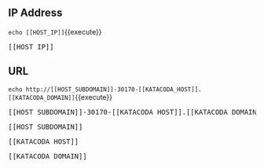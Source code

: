 ## IP Address

`echo [[HOST_IP]]`{{execute}}

<pre>[[HOST_IP]]</pre>

## URL

`echo http://[[HOST_SUBDOMAIN]]-30170-[[KATACODA_HOST]].[[KATACODA_DOMAIN]]`{{execute}}

<pre>[[HOST_SUBDOMAIN]]-30170-[[KATACODA_HOST]].[[KATACODA_DOMAIN]]</pre>

<pre>[[HOST_SUBDOMAIN]]</pre>

<pre>[[KATACODA_HOST]]</pre>

<pre>[[KATACODA_DOMAIN]]</pre>